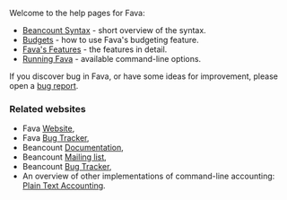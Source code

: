 Welcome to the help pages for Fava:

- [Beancount Syntax](beancount_syntax/) - short overview of the syntax.
- [Budgets](budgets/) - how to use Fava's budgeting feature.
- [Fava's Features](features/) - the features in detail.
- [Running Fava](running_fava/) - available command-line options.

If you discover bug in Fava, or have some ideas for improvement, please open a
[bug report](https://github.com/aumayr/fava/issues).

### Related websites

- Fava [Website](https://aumayr.github.io/fava/),
- Fava [Bug Tracker](https://github.com/aumayr/fava/issues),
- Beancount [Documentation](http://furius.ca/beancount/doc/index),
- Beancount [Mailing list](https://groups.google.com/forum/#!forum/beancount),
- Beancount [Bug Tracker](https://bitbucket.org/blais/beancount/issues?status=new&status=open),
- An overview of other implementations of command-line accounting: [Plain Text Accounting](http://plaintextaccounting.org).
